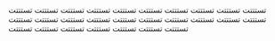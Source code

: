 تستتتت تستتتت تستتتت تستتتت تستتتت تستتتت تستتتت تستتتت تستتتت تستتتت تستتتت تستتتت تستتتت تستتتت تستتتت تستتتت تستتتت تستتتت تستتتت تستتتت تستتتت تستتتت تستتتت تستتتت تستتتت تستتتت تستتتت 